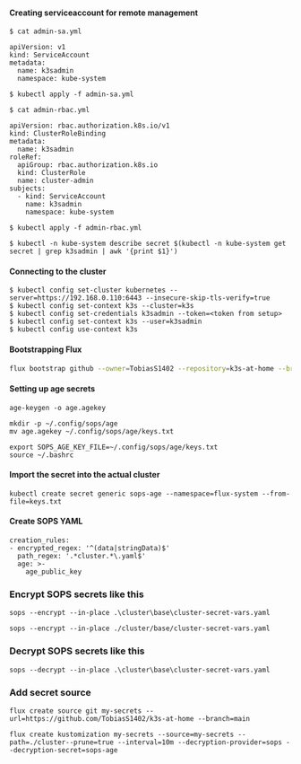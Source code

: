#### Creating serviceaccount for remote management
```
$ cat admin-sa.yml

apiVersion: v1
kind: ServiceAccount
metadata:
  name: k3sadmin
  namespace: kube-system

$ kubectl apply -f admin-sa.yml

$ cat admin-rbac.yml

apiVersion: rbac.authorization.k8s.io/v1
kind: ClusterRoleBinding
metadata:
  name: k3sadmin
roleRef:
  apiGroup: rbac.authorization.k8s.io
  kind: ClusterRole
  name: cluster-admin
subjects:
  - kind: ServiceAccount
    name: k3sadmin
    namespace: kube-system

$ kubectl apply -f admin-rbac.yml

$ kubectl -n kube-system describe secret $(kubectl -n kube-system get secret | grep k3sadmin | awk '{print $1}')
```

#### Connecting to the cluster
```
$ kubectl config set-cluster kubernetes --server=https://192.168.0.110:6443 --insecure-skip-tls-verify=true
$ kubectl config set-context k3s --cluster=k3s
$ kubectl config set-credentials k3sadmin --token=<token from setup>
$ kubectl config set-context k3s --user=k3sadmin
$ kubectl config use-context k3s

```

#### Bootstrapping Flux
```sh
flux bootstrap github --owner=TobiasS1402 --repository=k3s-at-home --branch=main --path=./cluster/base --personal
```

#### Setting up age secrets
```
age-keygen -o age.agekey

mkdir -p ~/.config/sops/age
mv age.agekey ~/.config/sops/age/keys.txt

export SOPS_AGE_KEY_FILE=~/.config/sops/age/keys.txt
source ~/.bashrc
```

#### Import the secret into the actual cluster
```
kubectl create secret generic sops-age --namespace=flux-system --from-file=keys.txt
```

#### Create SOPS YAML
```
creation_rules:
- encrypted_regex: '^(data|stringData)$'
  path_regex: '.*cluster.*\.yaml$'
  age: >-
    age_public_key
```

### Encrypt SOPS secrets like this
```
sops --encrypt --in-place .\cluster\base\cluster-secret-vars.yaml

sops --encrypt --in-place ./cluster/base/cluster-secret-vars.yaml
```

### Decrypt SOPS secrets like this
```
sops --decrypt --in-place .\cluster\base\cluster-secret-vars.yaml
```

### Add secret source
```
flux create source git my-secrets --url=https://github.com/TobiasS1402/k3s-at-home --branch=main 

flux create kustomization my-secrets --source=my-secrets --path=./cluster--prune=true --interval=10m --decryption-provider=sops --decryption-secret=sops-age 
```